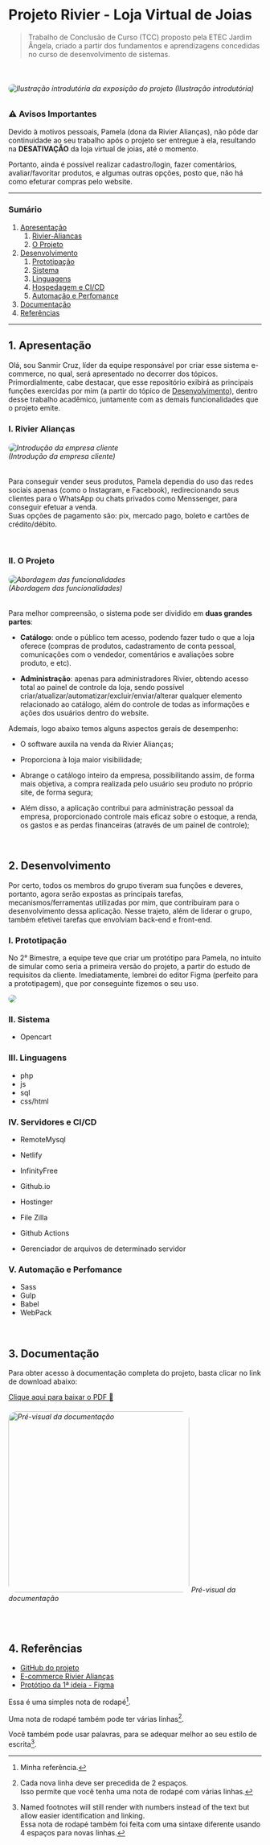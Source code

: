 # Projeto Rivier - Loja Virtual de Joias
> Trabalho de Conclusão de Curso (TCC) proposto pela ETEC Jardim Ângela, criado a partir dos fundamentos e aprendizagens concedidas no curso de desenvolvimento de sistemas.

<br/>

###### <image style="border-radius: 16px" src="https://user-images.githubusercontent.com/83969467/163599582-9bbe5a67-a8e3-4645-8aca-2b00b3a8d433.png" alt="Ilustração introdutória da exposição do projeto" title="Ilustração introdutória" /> (Ilustração introdutória)


### :warning: Avisos Importantes

Devido à motivos pessoais, Pamela (dona da Rivier Alianças), não pôde dar continuidade ao seu trabalho após o projeto ser entregue à ela, resultando na **DESATIVAÇÃO** da loja virtual de joias, até o momento.

Portanto, ainda é possível realizar cadastro/login, fazer comentários, avaliar/favoritar produtos, e algumas outras opções, posto que, não há como efeturar compras pelo website.

***

### Sumário

1. [Apresentação](#1-Apresentação)
   1. [Rivier-Aliancas](#i-Rivier-Alianças)
   2. [O Projeto](#II-O-Projeto)
2. [Desenvolvimento](#2-Desenvolvimento)
   1. [Prototipação](#i-Prototipação)
   2. [Sistema](#ii-Sistema)
   3. [Linguagens](#iii-Linguagens)
   4. [Hospedagem e CI/CD](#IV-Servidores-e-CI/CD)
   5. [Automação e Perfomance](#V-Automação-e-Perfomance)
3. [Documentação](#3-Documentação)
4. [Referências](#4-Referências)

***

## 1. Apresentação

Olá, sou Sanmir Cruz, líder da equipe responsável por criar esse sistema e-commerce, no qual, será apresentado no decorrer dos tópicos. Primordialmente, cabe destacar, que esse repositório exibirá as principais funções exercidas por mim (a partir do tópico de [Desenvolvimento](#2-Desenvolvimento)), dentro desse trabalho acadêmico, juntamente com as demais funcionalidades que o projeto emite.


### I. Rivier Alianças

###### <image style="border-radius:16px; max-height:340px" src="https://user-images.githubusercontent.com/83969467/163585198-6e0d8067-0f97-498e-b68d-8c8986b03b98.png" alt="Introdução da empresa cliente" title="Introdução da empresa cliente" /> <br/> (Introdução da empresa cliente)


Para conseguir vender seus produtos, Pamela dependia do uso das redes sociais apenas (como o Instagram, e Facebook), redirecionando seus clientes para o WhatsApp ou chats privados como Menssenger, para conseguir efetuar a venda. <br/> Suas opções de pagamento são: pix, mercado pago, boleto e cartões de crédito/débito.

<br/>

### II. O Projeto

###### <image style="border-radius:16px; max-height:382px" src="https://user-images.githubusercontent.com/83969467/163588273-c698dd1f-5846-4ec7-bc03-e3b01969b5b7.png" alt="Abordagem das funcionalidades" title="Abordagem das funcionalidades" /> <br/> (Abordagem das funcionalidades)


Para melhor compreensão, o sistema pode ser dividido em **duas grandes partes**:

- **Catálogo**: onde o público tem acesso, podendo fazer tudo o que a loja oferece (compras de produtos, cadastramento de conta pessoal, comunicações com o vendedor, comentários e avaliações sobre produto, e etc).

- **Administração**: apenas para administradores Rivier, obtendo acesso total ao painel de controle da loja, sendo possível criar/atualizar/automatizar/excluir/enviar/alterar qualquer elemento relacionado ao catálogo, além do controle de todas as informações e ações dos usuários dentro do website.

Ademais, logo abaixo temos alguns aspectos gerais de desempenho:

- O software auxila na venda da Rivier Alianças;

- Proporciona à loja maior visibilidade;

- Abrange o catálogo inteiro da empresa, possibilitando assim, de forma mais objetiva, a compra realizada pelo usuário seu produto no próprio site, de forma segura; 

- Além disso, a aplicação contribui para administração pessoal da empresa, proporcionado controle mais eficaz sobre o estoque, a renda, os gastos e as perdas financeiras (através de um painel de controle);

<br/>

## 2. Desenvolvimento

Por certo, todos os membros do grupo tiveram sua funções e deveres, portanto, agora serão expostas as principais tarefas, mecanismos/ferramentas utilizadas por mim, que contribuiram para o desenvolvimento dessa aplicação. Nesse trajeto, além de liderar o grupo, também efetivei tarefas que envolviam back-end e front-end.


### I. Prototipação

No 2° Bimestre, a equipe teve que criar um protótipo para Pamela, no intuito de simular como seria a primeira versão do projeto, a partir do estudo de requisitos da cliente. Imediatamente, lembrei do editor Figma (perfeito para a prototipagem), que por conseguinte fizemos o seu uso.

<image style="border-radius:16px; max-height:333px" src="https://user-images.githubusercontent.com/83969467/163688070-7574e2c1-6f1c-424b-9e41-346bd33d4e14.png" />


### II. Sistema

- Opencart

### III. Linguagens

- php
- js
- sql
- css/html

### IV. Servidores e CI/CD

- RemoteMysql
- Netlify
- InfinityFree
- Github.io
- Hostinger

- File Zilla
- Github Actions
- Gerenciador de arquivos de determinado servidor


### V. Automação e Perfomance

- Sass
- Gulp
- Babel
- WebPack

<br/>

## 3. Documentação

Para obter acesso à documentação completa do projeto, basta clicar no link de download abaixo:

[Clique aqui para baixar o PDF :page_facing_up:](https://github.com/Sancruz-dev/ecommerce-tcc-etec/files/8496832/TCC.-.DOCUMENTACAO.-.GRUPO.1.-.3DSA.pdf)

###### <image height="360px" style="border-radius:16px" src="https://user-images.githubusercontent.com/83969467/163594918-53caf93a-557d-4316-8986-b7f0675f7c5b.png" alt="Pré-visual da documentação" title="Capa da documentação" /> Pré-visual da documentação

<br/>

## 4. Referências

- [GitHub do projeto](https://github.com/Rivier-Team/RivierAliancasOficial)
- [E-commerce Rivier Alianças](https://github.com/Rivier-Team/RivierAliancasOficial) 
- [Protótipo da 1ª ideia - Figma](https://www.figma.com/file/MujR7rpWENjGtBm7raFwq0/Prot%C3%B3tipo---RivieraAlian%C3%A7as?node-id=1%3A2)

Essa é uma simples nota de rodapé[^1].

Uma nota de rodapé também pode ter várias linhas[^2].  

Você também pode usar palavras, para se adequar melhor ao seu estilo de escrita[^note].

[^1]: Minha referência.
[^2]: Cada nova linha deve ser precedida de 2 espaços.  
  Isso permite que você tenha uma nota de rodapé com várias linhas.
[^note]:
    Named footnotes will still render with numbers instead of the text but allow easier identification and linking.  
    Essa nota de rodapé também foi feita com uma sintaxe diferente usando 4 espaços para novas linhas.